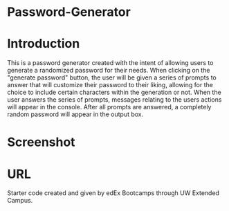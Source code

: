 # Password-Generator

# Introduction
This is a password generator created with the intent of allowing users to generate a randomized password for their needs. When clicking on the "generate password" button, the user will be given a series of prompts to answer that will customize their password to their liking, allowing for the choice to include certain characters within the generation or not. When the user answers the series of prompts, messages relating to the users actions will appear in the console. After all prompts are answered, a completely random password will appear in the output box.

# Screenshot

# URL







Starter code created and given by edEx Bootcamps through UW Extended Campus.